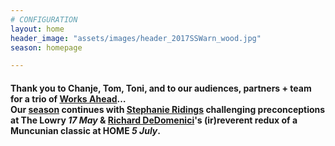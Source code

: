 ```yaml
---
# CONFIGURATION
layout: home
header_image: "assets/images/header_2017SSWarn_wood.jpg"
season: homepage

---
```

#### Thank you to Chanje, Tom, Toni, and to our audiences, partners + team for a trio of [Works Ahead](/current/2017-worksahead)…<br>Our [season](/current/2017-springsummer) continues with [Stephanie Ridings](/current/2017-springsummer/ridings) challenging preconceptions at The Lowry *17 May* & [Richard DeDomenici](/current/2017-springsummer/redux)'s (ir)reverent redux of a Muncunian classic at HOME *5 July*.
